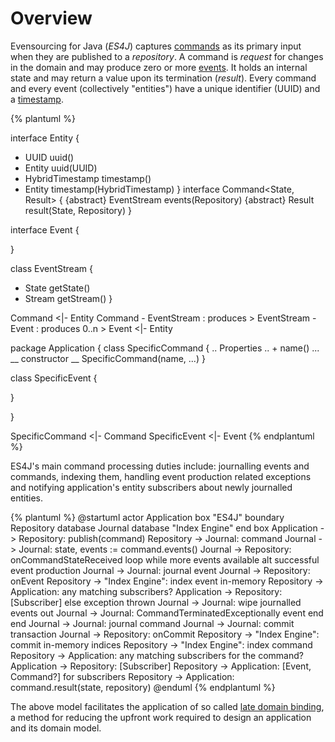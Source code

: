 # Overview

Evensourcing for Java (*ES4J*) captures [commands](command.md) as its primary input when they are published to a *repository*. A command is *request* for changes in the domain and may produce zero or more [events](event.md). It holds an internal state and may return a value upon its termination (*result*). Every command and every event (collectively "entities") have a unique identifier (UUID) and a [timestamp](http://rfc.eventsourcing.com/spec:6/GLC).

{% plantuml %}

interface Entity<Entity> {
  + UUID uuid()
  + Entity uuid(UUID)
  + HybridTimestamp timestamp()
  + Entity timestamp(HybridTimestamp)
}
interface Command<State, Result> {
  {abstract} EventStream<State> events(Repository)
  {abstract} Result result(State, Repository)
}

interface Event {

}

class EventStream<State> {
 + State getState()
 + Stream<Event> getStream()
}

Command <|- Entity
Command - EventStream : produces >
EventStream - Event : produces 0..n >
Event <|- Entity

package Application {
  class SpecificCommand {
    .. Properties ..
    + name()
    ...
    __ constructor __
    SpecificCommand(name, ...)
  }

  class SpecificEvent {

  }

}

SpecificCommand <|- Command
SpecificEvent <|- Event
{% endplantuml %}

ES4J's main command processing duties include: journalling events and commands,
indexing them, handling event production related exceptions and notifying
application's entity subscribers about newly journalled entities.

{% plantuml %}
@startuml
actor Application
box "ES4J"
  boundary Repository
  database Journal
  database "Index Engine"
end box
Application -> Repository: publish(command)
Repository -> Journal: command
Journal -> Journal: state, events := command.events()
Journal -> Repository: onCommandStateReceived
loop while more events available
  alt successful event production
  Journal -> Journal: journal event
  Journal -> Repository: onEvent
  Repository -> "Index Engine": index event in-memory
  Repository -> Application: any matching subscribers?
  Application -> Repository: [Subscriber]
  else exception thrown
  Journal -> Journal: wipe journalled events out
  Journal -> Journal: CommandTerminatedExceptionally event
  end
end
Journal -> Journal: journal command
Journal -> Journal: commit transaction
Journal -> Repository: onCommit
Repository -> "Index Engine": commit in-memory indices
Repository -> "Index Engine": index command
Repository -> Application: any matching subscribers for the command?
Application -> Repository: [Subscriber]
Repository -> Application: [Event, Command?] for subscribers
Repository -> Application: command.result(state, repository)
@enduml
{% endplantuml %}

The above model facilitates the application of so called [late domain binding](../core_concepts/late_domain_binding.md), a method for reducing the upfront work required to design an application and its domain model.
